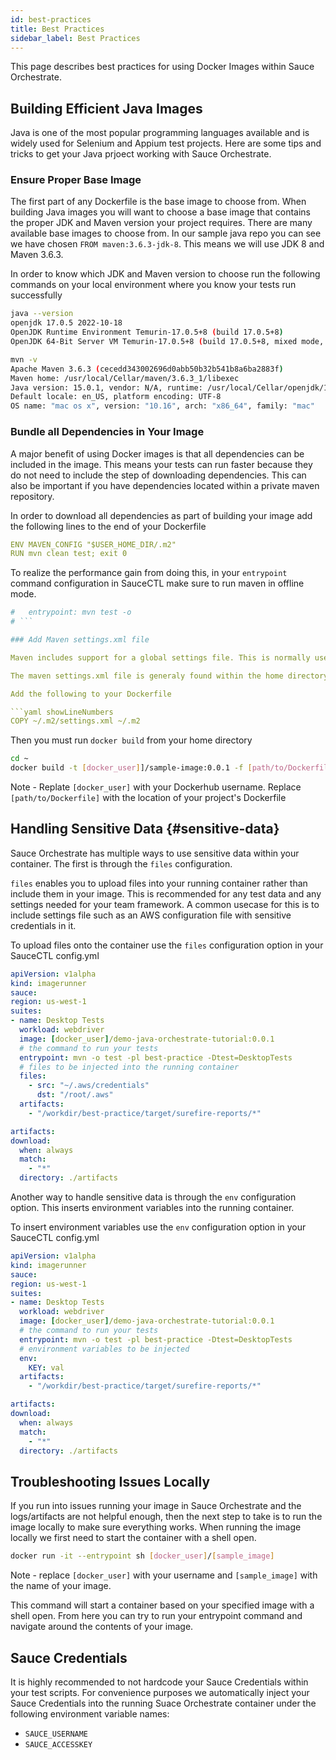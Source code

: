 ```yaml
---
id: best-practices
title: Best Practices
sidebar_label: Best Practices
---
```


This page describes best practices for using Docker Images within Sauce Orchestrate.

## Building Efficient Java Images

Java is one of the most popular programming languages available and is widely used for Selenium and Appium test projects. Here are some tips and tricks to get your Java prjoect working with Sauce Orchestrate.

### Ensure Proper Base Image

The first part of any Dockerfile is the base image to choose from. When building Java images you will want to choose a base image that contains the proper JDK and Maven version your project requires. There are many available base images to choose from. In our sample java repo you can see we have chosen `FROM maven:3.6.3-jdk-8`. This means we will use JDK 8 and Maven 3.6.3.

In order to know which JDK and Maven version to choose run the following commands on your local environment where you know your tests run successfully

```bash
java --version
openjdk 17.0.5 2022-10-18
OpenJDK Runtime Environment Temurin-17.0.5+8 (build 17.0.5+8)
OpenJDK 64-Bit Server VM Temurin-17.0.5+8 (build 17.0.5+8, mixed mode, sharing)

mvn -v
Apache Maven 3.6.3 (cecedd343002696d0abb50b32b541b8a6ba2883f)
Maven home: /usr/local/Cellar/maven/3.6.3_1/libexec
Java version: 15.0.1, vendor: N/A, runtime: /usr/local/Cellar/openjdk/15.0.1/libexec/openjdk.jdk/Contents/Home
Default locale: en_US, platform encoding: UTF-8
OS name: "mac os x", version: "10.16", arch: "x86_64", family: "mac"
```

### Bundle all Dependencies in Your Image

A major benefit of using Docker images is that all dependencies can be included in the image. This means your tests can run faster because they do not need to include the step of downloading dependencies. This can also be important if you have dependencies located within a private maven repository.

In order to download all dependencies as part of building your image add the following lines to the end of your Dockerfile

```yaml showLineNumbers
ENV MAVEN_CONFIG "$USER_HOME_DIR/.m2"
RUN mvn clean test; exit 0
```

To realize the performance gain from doing this, in your `entrypoint` command configuration in SauceCTL make sure to run maven in offline mode.

````yaml
#   entrypoint: mvn test -o
# ```

### Add Maven settings.xml file

Maven includes support for a global settings file. This is normally used to configure global dependencies and registry locations. If your project requires the global settings.xml file be present then you must ensure that file exists within your docker image.

The maven settings.xml file is generaly found within the home directory of your local dev environment. In order to copy the settings.xml file located in your home directory you need to update your Dockerfile and where you run the ```docker build``` command from.

Add the following to your Dockerfile

```yaml showLineNumbers
COPY ~/.m2/settings.xml ~/.m2
````

Then you must run `docker build` from your home directory

```bash
cd ~
docker build -t [docker_user]]/sample-image:0.0.1 -f [path/to/Dockerfile] .
```

Note - Replate `[docker_user]` with your Dockerhub username. Replace `[path/to/Dockerfile]` with the location of your project's Dockerfile

## Handling Sensitive Data {#sensitive-data}

Sauce Orchestrate has multiple ways to use sensitive data within your container. The first is through the `files` configuration.

`files` enables you to upload files into your running container rather than include them in your image. This is recommended for any test data and any settings needed for your team framework. A common usecase for this is to include settings file such as an AWS configuration file with sensitive credentials in it.

To upload files onto the container use the `files` configuration option in your SauceCTL config.yml

```yaml showLineNumbers
apiVersion: v1alpha
kind: imagerunner
sauce:
region: us-west-1
suites:
- name: Desktop Tests
  workload: webdriver
  image: [docker_user]/demo-java-orchestrate-tutorial:0.0.1
  # the command to run your tests
  entrypoint: mvn -o test -pl best-practice -Dtest=DesktopTests
  # files to be injected into the running container
  files:
    - src: "~/.aws/credentials"
      dst: "/root/.aws"
  artifacts:
    - "/workdir/best-practice/target/surefire-reports/*"

artifacts:
download:
  when: always
  match:
    - "*"
  directory: ./artifacts
```

Another way to handle sensitive data is through the `env` configuration option. This inserts environment variables into the running container.

To insert environment variables use the `env` configuration option in your SauceCTL config.yml

```yaml showLineNumbers
apiVersion: v1alpha
kind: imagerunner
sauce:
region: us-west-1
suites:
- name: Desktop Tests
  workload: webdriver
  image: [docker_user]/demo-java-orchestrate-tutorial:0.0.1
  # the command to run your tests
  entrypoint: mvn -o test -pl best-practice -Dtest=DesktopTests
  # environment variables to be injected
  env:
    KEY: val
  artifacts:
    - "/workdir/best-practice/target/surefire-reports/*"

artifacts:
download:
  when: always
  match:
    - "*"
  directory: ./artifacts
```

## Troubleshooting Issues Locally

If you run into issues running your image in Sauce Orchestrate and the logs/artifacts are not helpful enough, then the next step to take is to run the image locally to make sure everything works. When running the image locally we first need to start the container with a shell open.

```bash
docker run -it --entrypoint sh [docker_user]/[sample_image]
```

Note - replace `[docker_user]` with your username and `[sample_image]` with the name of your image.

This command will start a container based on your specified image with a shell open. From here you can try to run your entrypoint command and navigate around the contents of your image.

## Sauce Credentials

It is highly recommended to not hardcode your Sauce Credentials within your test scripts. For convenience purposes we automatically inject your Sauce Credentials into the running Suace Orchestrate container under the following environment variable names:

- `SAUCE_USERNAME`
- `SAUCE_ACCESSKEY`
